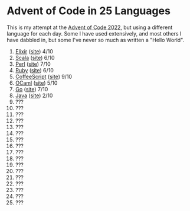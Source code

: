 # Advent of Code in 25 Languages
This is my attempt at the [Advent of Code 2022](https://adventofcode.com/2022), but using a different language for each day. Some I have used extensively, and most others I have dabbled in, but some I've never so much as written a "Hello World".

1. [Elixir](https://github.com/jheredos/Advent-of-Code-in-25-Languages/tree/main/day1-elixir) ([site](https://elixir-lang.org/)) 4/10
1. [Scala](https://github.com/jheredos/Advent-of-Code-in-25-Languages/tree/main/day2-scala) ([site](https://scala-lang.org/)) 6/10
1. [Perl](https://github.com/jheredos/Advent-of-Code-in-25-Languages/tree/main/day3-perl) ([site](https://www.perl.org/)) 7/10
1. [Ruby](https://github.com/jheredos/Advent-of-Code-in-25-Languages/tree/main/day4-ruby) ([site](https://www.ruby-lang.org/en/)) 6/10
1. [CoffeeScript](https://github.com/jheredos/Advent-of-Code-in-25-Languages/tree/main/day5-coffeescript) ([site](https://coffeescript.org/)) 9/10
1. [OCaml](https://github.com/jheredos/Advent-of-Code-in-25-Languages/tree/main/day6-ocaml) ([site](https://ocaml.org/)) 5/10
1. [Go](https://github.com/jheredos/Advent-of-Code-in-25-Languages/tree/main/day7-go) ([site](https://go.dev/)) 7/10
1. [Java](https://github.com/jheredos/Advent-of-Code-in-25-Languages/tree/main/day8-java) ([site](https://www.java.com/en/)) 2/10
1. ???
1. ???
1. ???
1. ???
1. ???
1. ???
1. ???
1. ???
1. ???
1. ???
1. ???
1. ???
1. ???
1. ???
1. ???
1. ???
1. ???
